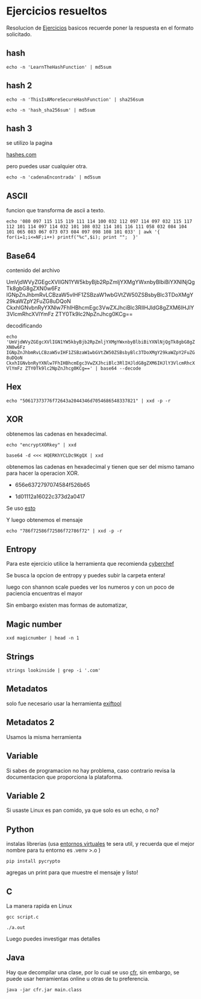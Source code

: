 # Ejercicios resueltos

Resolucion de [Ejercicios](https://atenea.ccn-cert.cni.es/challenges?category=bsica) basicos recuerde poner la respuesta en el formato solicitado.

## hash

`echo -n 'LearnTheHashFunction' | md5sum`

## hash 2

`echo -n 'ThisIsAMoreSecureHashFunction' | sha256sum`

`echo -n 'hash_sha256sum' | md5sum`

## hash 3

se utilizo la pagina

[hashes.com](https://hashes.com/en/decrypt/hash)

pero puedes usar cualquier otra.

`echo -n 'cadenaEncontrada' | md5sum`

## ASCII

funcion que transforma de ascii a texto.

`echo '080 097 115 115 119 111 114 100 032 112 097 114 097 032 115 117 112 101 114 097 114 032 101 108 032 114 101 116 111 058 032 084 104 101 065 083 067 073 073 084 097 098 108 101 033' | awk '{ for(i=1;i<=NF;i++) printf("%c",$i); print "";  }'`

## Base64

contenido del archivo

UmVjdWVyZGEgcXVlIGN1YW5kbyBjb2RpZmljYXMgYWxnbyBlbiBiYXNlNjQgTk8gbG8gZXN0w6Fz
IGNpZnJhbmRvLCBzaW5vIHF1ZSBzaW1wbGVtZW50ZSBsbyBlc3TDoXMgY29kaWZpY2FuZG8uDQoN
CkxhIGNvbnRyYXNlw7FhIHBhcmEgc3VwZXJhciBlc3RlIHJldG8gZXM6IHJlY3VlcmRhcXVlYmFz
ZTY0Tk9lc2NpZnJhcg0KCg==

decodificando

`echo 'UmVjdWVyZGEgcXVlIGN1YW5kbyBjb2RpZmljYXMgYWxnbyBlbiBiYXNlNjQgTk8gbG8gZXN0w6Fz
IGNpZnJhbmRvLCBzaW5vIHF1ZSBzaW1wbGVtZW50ZSBsbyBlc3TDoXMgY29kaWZpY2FuZG8uDQoN
CkxhIGNvbnRyYXNlw7FhIHBhcmEgc3VwZXJhciBlc3RlIHJldG8gZXM6IHJlY3VlcmRhcXVlYmFz
ZTY0Tk9lc2NpZnJhcg0KCg==' | base64 --decode`

## Hex

`echo "50617373776f72643a2044346d7054686548337821" | xxd -p -r`

## XOR

obtenemos las cadenas en hexadecimal.

`echo "encryptXORkey" | xxd`

`base64 -d <<< HQERKhYCLDc9KgQX | xxd`

obtenemos las cadenas en hexadecimal y tienen que ser del mismo tamano para hacer la operacion XOR.

- 656e6372797074584f526b65

- 1d01112a16022c373d2a0417

Se uso [esto](https://xor.pw/)

Y luego obtenemos el mensaje

`echo "786f72586f72586f72786f72" | xxd -p -r`

## Entropy

Para este ejercicio utilice la herramienta que recomienda [cyberchef](https://gchq.github.io/CyberChef/)

Se busca la opcion de entropy y puedes subir la carpeta entera!

luego con shannon scale puedes ver los numeros y con un poco de paciencia encuentras el mayor

Sin embargo existen mas formas de automatizar,

## Magic number

`xxd magicnumber | head -n 1`

## Strings

`strings lookinside | grep -i '.com'`

## Metadatos

solo fue necesario usar la herramienta [exiftool](https://exiftool.org/)

## Metadatos 2

Usamos la misma herramienta

## Variable

Si sabes de programacion no hay problema, caso contrario revisa la documentacion que proporciona la plataforma.

## Variable 2

Si usaste Linux es pan comido, ya que solo es un echo, o no?

## Python

instalas librerias (usa [entornos virtuales](https://www.programaenpython.com/miscelanea/crear-entornos-virtuales-en-python/) te sera util, y recuerda que el mejor nombre para tu entorno es .venv >.o )

`pip install pycrypto`

agregas un print para que muestre el mensaje y listo!


## C

La manera rapida en Linux

`gcc script.c`

`./a.out`

Luego puedes investigar mas detalles

## Java

Hay que decompilar una clase, por lo cual se uso [cfr](https://github.com/leibnitz27/cfr), sin embargo, se puede usar herramientas online u otras de tu preferencia.

`java -jar cfr.jar main.class`
